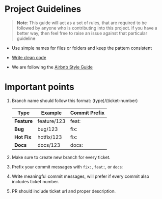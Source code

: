 # Project Guidelines

  

> **Note**: This guide will act as a set of rules, that are required to be followed by anyone who is contributing into this project. If you have a better way, then feel free to raise an issue against that particular guideline

  

* Use simple names for files or folders and keep the pattern consistent

* [Write clean code](https://github.com/ryanmcdermott/clean-code-javascript)

* We are following the [Airbnb Style Guide](https://github.com/airbnb/javascript)

  
  

# Important points
1. Branch name should follow this format: (type)/(ticket-number)

	| Type|Example|Commit Prefix
	|----------------|--------------|-------
	  **Feature**| feature/123| feat:
	  **Bug**|bug/123| fix:
	  **Hot Fix**|hotfix/123| fix:
	  **Docs**|docs/123| docs:

2. Make sure to create new branch for every ticket.
3. Prefix your commit messages with `fix:`, `feat:`, or `docs:`
4. Write meaningful commit messages, will prefer if every commit also includes ticket number.
5. PR should include ticket url and proper description.
  